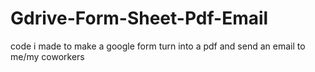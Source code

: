 # Gdrive-Form-Sheet-Pdf-Email
code i made to make a google form turn into a pdf and send an email to me/my coworkers
